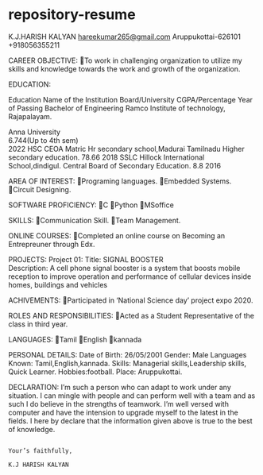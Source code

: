 # repository-resume
K.J.HARISH KALYAN 
hareekumar265@gmail.com
Aruppukottai-626101
+918056355211

CAREER OBJECTIVE:
To work in challenging organization to utilize my skills and knowledge towards the work and growth of the organization.

EDUCATION:

Education	Name of the Institution	Board/University	CGPA/Percentage	Year of Passing
Bachelor of Engineering	Ramco Institute of technology, Rajapalayam.
	
Anna University	      
6.744(Up to 4th sem)	
2022
HSC	CEOA Matric Hr secondary school,Madurai	Tamilnadu Higher secondary education.	78.66	2018
SSLC	Hillock International
School,dindigul.	Central Board of Secondary Education.	8.8	2016

AREA OF INTEREST:
Programing languages.
Embedded Systems.
Circuit Designing.

SOFTWARE PROFICIENCY:
C
Python
MSoffice



SKILLS:
Communication Skill.
Team Management.

ONLINE COURSES:
Completed an online course on Becoming an Entrepreuner through Edx.

PROJECTS:
Project 01:
Title: SIGNAL BOOSTER                
Description: A cell phone signal booster is a system that boosts mobile reception to improve operation and performance of cellular devices inside homes, buildings and vehicles

ACHIVEMENTS:
Participated in ‘National Science day’ project expo 2020.



ROLES AND RESPONSIBILITIES: 
Acted as a Student Representative of the class in third year.


LANGUAGES:
Tamil
English
kannada


PERSONAL DETAILS: 
Date of Birth: 26/05/2001
Gender: Male 
Languages Known:  Tamil,English,kannada.
Skills: Managerial skills,Leadership skills, Quick Learner.
Hobbies:football.
Place: Aruppukottai. 

DECLARATION:
                         I’m such a person who can adapt to work under any situation. I can mingle with people and can perform well with a team and as such I do believe in the strengths of teamwork. I’m well versed with computer and have the intension to upgrade myself to the latest in the fields.
 I  here by declare that the information given above is true to the best of knowledge.
                                                                                                                               
                                                
                                                                                                                         Your’s faithfully,
                                                                                                               K.J HARISH KALYAN

